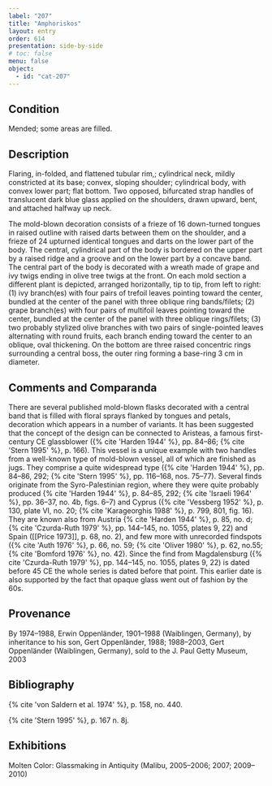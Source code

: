 ```yaml
---
label: "207"
title: "Amphoriskos"
layout: entry
order: 614
presentation: side-by-side
# toc: false
menu: false
object:
  - id: "cat-207"
---
```


## Condition

Mended; some areas are filled.

## Description

Flaring, in-folded, and flattened tubular rim,; cylindrical neck, mildly constricted at its base; convex, sloping shoulder; cylindrical body, with convex lower part; flat bottom. Two opposed, bifurcated strap handles of translucent dark blue glass applied on the shoulders, drawn upward, bent, and attached halfway up neck.

The mold-blown decoration consists of a frieze of 16 down-turned tongues in raised outline with raised darts between them on the shoulder, and a frieze of 24 upturned identical tongues and darts on the lower part of the body. The central, cylindrical part of the body is bordered on the upper part by a raised ridge and a groove and on the lower part by a concave band. The central part of the body is decorated with a wreath made of grape and ivy twigs ending in olive tree twigs at the front. On each mold section a different plant is depicted, arranged horizontally, tip to tip, from left to right: (1) ivy branch(es) with four pairs of trefoil leaves pointing toward the center, bundled at the center of the panel with three oblique ring bands/filets; (2) grape branch(es) with four pairs of multifoil leaves pointing toward the center, bundled at the center of the panel with three oblique rings/filets; (3) two probably stylized olive branches with two pairs of single-pointed leaves alternating with round fruits, each branch ending toward the center to an oblique, oval thickening. On the bottom are three raised concentric rings surrounding a central boss, the outer ring forming a base-ring 3 cm in diameter.

## Comments and Comparanda

There are several published mold-blown flasks decorated with a central band that is filled with floral sprays flanked by tongues and petals, decoration which appears in a number of variants. It has been suggested that the concept of the design can be connected to Aristeas, a famous first-century CE glassblower ({% cite 'Harden 1944' %}, pp. 84–86; {% cite 'Stern 1995' %}, p. 166). This vessel is a unique example with two handles from a well-known type of mold-blown vessel, all of which are finished as jugs. They comprise a quite widespread type ({% cite 'Harden 1944' %}, pp. 84–86, 292; {% cite 'Stern 1995' %}, pp. 116–168, nos. 75–77). Several finds originate from the Syro-Palestinian region, where they were quite probably produced {% cite 'Harden 1944' %}, p. 84–85, 292; {% cite 'Israeli 1964' %}, pp. 36–37, no. 4b, figs. 6–7) and Cyprus ({% cite 'Vessberg 1952' %}, p. 130, plate VI, no. 20; {% cite 'Karageorghis 1988' %}, p. 799, 801, fig. 16). They are known also from Austria {% cite 'Harden 1944' %}, p. 85, no. d; {% cite 'Czurda-Ruth 1979' %}, pp. 144–145, no. 1055, plates 9, 22) and Spain ([[Price 1973]], p. 68, no. 2), and few more with unrecorded findspots ({% cite 'Auth 1976' %}, p. 66, no. 59; {% cite 'Oliver 1980' %}, p. 62, no.55; {% cite 'Bomford 1976' %}, no. 42). Since the find from Magdalensburg ({% cite 'Czurda-Ruth 1979' %}, pp. 144–145, no. 1055, plates 9, 22) is dated before 45 CE the whole series is dated before that point. This earlier date is also supported by the fact that opaque glass went out of fashion by the 60s.

## Provenance

By 1974–1988, Erwin Oppenländer, 1901–1988 (Waiblingen, Germany), by inheritance to his son, Gert Oppenländer, 1988; 1988–2003, Gert Oppenländer (Waiblingen, Germany), sold to the J. Paul Getty Museum, 2003

## Bibliography

{% cite 'von Saldern et al. 1974' %}, p. 158, no. 440.

{% cite 'Stern 1995' %}, p. 167 n. 8j.

## Exhibitions

Molten Color: Glassmaking in Antiquity (Malibu, 2005–2006; 2007; 2009–2010)